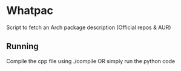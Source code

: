 # Whatpac
Script to fetch an Arch package description (Official repos &amp; AUR)


## Running
Compile the cpp file using ./compile
OR
simply run the python code
